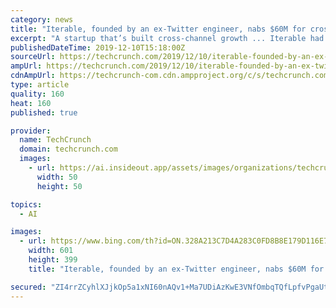 ```yaml
---
category: news
title: "Iterable, founded by an ex-Twitter engineer, nabs $60M for cross-channel growth marketing tools"
excerpt: "A startup that’s built cross-channel growth ... Iterable had announced $50 million in funding just earlier this year, in March. “This is about being prepared because of the uncertainty in the wider market,” said co-founder and CEO Justin Zhu said in an interview. “We are not sure what might happen next year.” The bigger trend in ..."
publishedDateTime: 2019-12-10T15:18:00Z
sourceUrl: https://techcrunch.com/2019/12/10/iterable-founded-by-an-ex-twitter-engineer-nabs-60m-for-cross-channel-growth-marketing-tools/
ampUrl: https://techcrunch.com/2019/12/10/iterable-founded-by-an-ex-twitter-engineer-nabs-60m-for-cross-channel-growth-marketing-tools/amp/
cdnAmpUrl: https://techcrunch-com.cdn.ampproject.org/c/s/techcrunch.com/2019/12/10/iterable-founded-by-an-ex-twitter-engineer-nabs-60m-for-cross-channel-growth-marketing-tools/amp/
type: article
quality: 160
heat: 160
published: true

provider:
  name: TechCrunch
  domain: techcrunch.com
  images:
    - url: https://ai.insideout.app/assets/images/organizations/techcrunch.com-50x50.jpg
      width: 50
      height: 50

topics:
  - AI

images:
  - url: https://www.bing.com/th?id=ON.328A213C7D4A283C0FD8B8E179D116E7
    width: 601
    height: 399
    title: "Iterable, founded by an ex-Twitter engineer, nabs $60M for cross-channel growth marketing tools"

secured: "ZI4rrZCyhlXJjkOp5a1xNI60nAQv1+Ma7UDiAzKwE3VNfOmbqTQfLpfvPgaUteEssLk1i3fXpV25WSgNMX70V+dNyfnUPe3O0nooApK+MMxOPDib+nGcQ2Qf2aydCnxqJD4xOR1PkSuWNwEcdgEwydBMef5KJTqUgycw25D8t3RU0ooa3nwDoqlCSZwVXIO4TYeXr9ai6+ng5l/9b0OD1YoYuyeMDmxYpvuKxp09aYYJ6jUT6Ad/G8pA++tWvRKogaOQE1eMNuA5kHdg8wLAdQ==;bJyIB1dFP6LDDh/1NQVvVw=="
---
```


